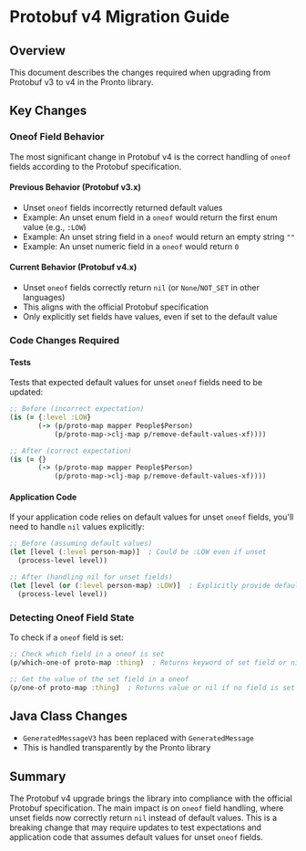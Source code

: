 # Protobuf v4 Migration Guide

## Overview
This document describes the changes required when upgrading from Protobuf v3 to v4 in the Pronto library.

## Key Changes

### Oneof Field Behavior
The most significant change in Protobuf v4 is the correct handling of `oneof` fields according to the Protobuf specification.

#### Previous Behavior (Protobuf v3.x)
- Unset `oneof` fields incorrectly returned default values
- Example: An unset enum field in a `oneof` would return the first enum value (e.g., `:LOW`)
- Example: An unset string field in a `oneof` would return an empty string `""`
- Example: An unset numeric field in a `oneof` would return `0`

#### Current Behavior (Protobuf v4.x)
- Unset `oneof` fields correctly return `nil` (or `None`/`NOT_SET` in other languages)
- This aligns with the official Protobuf specification
- Only explicitly set fields have values, even if set to the default value

### Code Changes Required

#### Tests
Tests that expected default values for unset `oneof` fields need to be updated:

```clojure
;; Before (incorrect expectation)
(is (= {:level :LOW} 
       (-> (p/proto-map mapper People$Person)
           (p/proto-map->clj-map p/remove-default-values-xf))))

;; After (correct expectation)
(is (= {} 
       (-> (p/proto-map mapper People$Person)
           (p/proto-map->clj-map p/remove-default-values-xf))))
```

#### Application Code
If your application code relies on default values for unset `oneof` fields, you'll need to handle `nil` values explicitly:

```clojure
;; Before (assuming default values)
(let [level (:level person-map)]  ; Could be :LOW even if unset
  (process-level level))

;; After (handling nil for unset fields)
(let [level (or (:level person-map) :LOW)]  ; Explicitly provide default if nil
  (process-level level))
```

### Detecting Oneof Field State
To check if a `oneof` field is set:

```clojure
;; Check which field in a oneof is set
(p/which-one-of proto-map :thing)  ; Returns keyword of set field or nil

;; Get the value of the set field in a oneof
(p/one-of proto-map :thing)  ; Returns value or nil if no field is set
```

## Java Class Changes
- `GeneratedMessageV3` has been replaced with `GeneratedMessage`
- This is handled transparently by the Pronto library

## Summary
The Protobuf v4 upgrade brings the library into compliance with the official Protobuf specification. The main impact is on `oneof` field handling, where unset fields now correctly return `nil` instead of default values. This is a breaking change that may require updates to test expectations and application code that assumes default values for unset `oneof` fields.